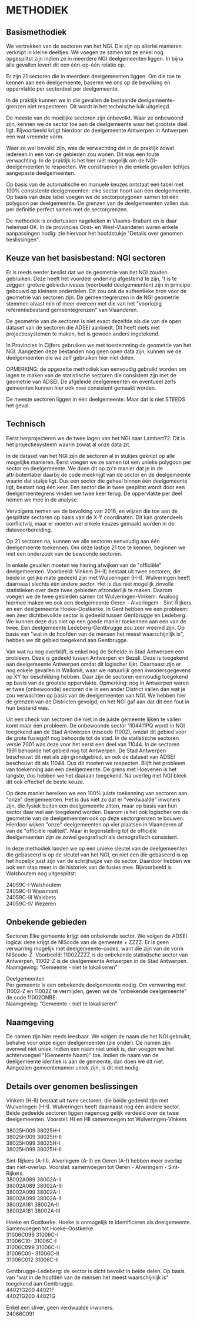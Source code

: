 # METHODIEK
 
## Basismethodiek
We vertrekken van de sectoren van het NGI. Die zijn op allerlei manieren verknipt in kleine deeltjes. We voegen ze samen tot ze enkel nog opgesplitst zijn indien ze in meerdere NGI deelgemeenten liggen. In bijna alle gevallen levert dit een één-op-één relatie op.
 
Er zijn 21 sectoren die in meerdere deelgemeenten liggen. Om die toe te kennen aan een deelgemeente, baseren we ons op de bevolking en oppervlakte per sectordeel per deelgemeente.
 
In de praktijk kunnen we in die gevallen de bestaande deelgemeente-grenzen niet respecteren. Dit wordt in het technische luik uitgelegd.
 
De meeste van de moeilijke sectoren zijn onbevolkt. Waar ze onbewoond zijn, kennen we de sector toe aan de deelgemeente waar het grootste deel ligt. Bijvoorbeeld krijgt hierdoor de deelgemeente Antwerpen in Antwerpen een wat vreemde vorm.
 
Waar ze wel bevolkt zijn, was de verwachting dat in de praktijk zowat iedereen in een van de gebieden zou wonen. Dit was een foute verwachting. In de praktijk is het hier niét mogelijk om de NGI-deelgemeenten te respecten. We construeren in die enkele gevallen lichtjes aangepaste deelgemeenten.
 
Op basis van de automatische en manuele keuzes ontstaat een tabel met 100% consistente deelgemeenten: elke sector hoort aan één deelgemeente. Op basis van deze tabel voegen we de sectorpolygonen samen tot één polygoon per deelgemeente. De grenzen van de deelgemeenten vallen dus per definitie perfect samen met de sectorgrenzen.
 
De methodiek is ondertussen nagekeken in Vlaams-Brabant en is daar helemaal OK. In de provincies Oost- en West-Vlaanderen waren enkele aanpassingen nodig: zie hiervoor het hoofdstukje "Details over genomen beslissingen".
 
 
## Keuze van het basisbestand: NGI sectoren
Er is reeds eerder beslist dat we de geometrie van het NGI zouden gebruiken. Deze heeft het voordeel onderling afgestemd te zijn, 't is te zeggen: grotere gebiedsniveaus (voorbeeld deelgemeenten) zijn in principe gebouwd op kleinere onderdelen. Dit zou ook de authentieke bron voor de geometrie van sectoren zijn. De gemeentegrenzen in de NGI geometrie stemmen alvast min of meer overeen met die van het "voorlopig referentiebestand gemeentegrenzen" van Vlaanderen.
 
De geometrie van de sectoren is niet exact dezelfde als die van de open dataset van de sectoren die ADSEI aanbiedt. 
Dit heeft niets met projectiesystemen te maken, het is gewoon anders ingetekend. 

In Provincies in Cijfers gebruiken we met toestemming de geometrie van het NGI. Aangezien deze bestanden nog geen open data zijn, kunnen we de deelgemeenten die we zelf gebruiken hier niet delen.
 
OPMERKING: de opgezette methodiek kan eenvoudig gebruikt worden om lagen te maken van de statistische sectoren die consistent zijn met de geometrie van ADSEI. De afgeleide deelgemeenten en eventueel zelfs gemeenten kunnen hier ook mee consistent gemaakt worden.
 
De meeste sectoren liggen in één deelgemeente. Maar dat is niet STEEDS het geval.
 
 
 
 
 
## Technisch
 
Eerst herprojecteren we de twee lagen van het NGI naar Lambert72. Dit is het projectiesysteem waarin zowat al onze data zit.
 
In de dataset van het NGI zijn de sectoren al in stukjes geknipt op alle mogelijke manieren. Eerst voegen we ze samen tot een unieke polygoon per sector en deelgemeente. We doen dit op zo'n manier dat je in de attributentabel daarbij de code meekrijgt van de sector en de deelgemeente waarin dat stukje ligt. Dus een sector die geheel binnen één deelgemeente ligt, bestaat nog één keer. Een sector die in twee gesplitst wordt door een deelgemeentegrens vinden we twee keer terug. De oppervlakte per deel nemen we mee in de analyse.
 
Vervolgens nemen we de bevolking van 2016, en wijzen die toe aan de gesplitste sectoren op basis van de X-Y coordinaten. 
Dit kan grotendeels conflictvrij, maar er moeten wel enkele keuzes gemaakt worden in de datavoorbereiding.
 
Op 21 sectoren na, kunnen we alle sectoren eenvoudig aan één deelgemeente toekennen. Om deze lastige 21 toe te kennen, beginnen we met een onderzoek van de bewoonde sectoren. 
 
In enkele gevallen moeten we hiering afwijken van de "officiële" deelgemeenten. Voorbeeld: Vinkem (H-II) bestaat uit twee sectoren, die beide in gelijke mate gedeeld zijn met Wulveringen (H-I). Wulveringen heeft daarnaast slechts één andere sector. Het is dus niet mogelijk zinvolle statistieken over deze twee gebieden afzonderlijk te maken. Daarom voegen we de twee gebieden samen tot Wulveringen-Vinkem.
Analoog hiermee maken we ook een deelgemeente Oeren - Alveringem - Sint-Rijkers en een deelgemeente Hoeke-Oostkerke. 
In Gent hebben we een probleem: een zeer dichtbevolkte sector is gedeeld tussen Gentbrugge en Ledeberg. We kunnen deze dus niet op een goede manier toekennen aan een van de twee. Een deelgemeente Ledeberg-Gentbrugge zou zeer vreemd zijn. Op basis van "wat in de hoofden van de mensen het meest waarschijnlijk is", hebben we dit gebied toegekend aan Gentbrugge.
 
Van wat nu nog overblijft, is enkel nog de Schelde in Stad Antwerpen een probleem. Deze is gedeeld tussen Antwerpen en Bezali. Deze is toegekend aan deelgemeente Antwerpen omdat dit logischer lijkt.
Daarnaast zijn er nog enkele gevallen in Wallonië, waar we natuurlijk geen inwonersgegevens op XY ter beschikking hebben. Daar zijn de sectoren eenvoudig toegekend op basis van de grootste oppervlakte.
Opmerking: nog in Antwerpen waren er twee (onbewoonde) sectoren die in een ander District vallen dan wat je zou verwachten op basis van de deelgemeenten van NGI. We hebben hier de grenzen van de Districten gevolgd, en het NGI gaf aan dat dit een fout in hun bestand was.
 
Uit een check van sectoren die niet in de juiste gemeente lijken te vallen komt maar één probleem. De onbewoonde sector 1104411PQ wordt in NGI toegekend aan de Stad Antwerpen (niscode 11002), omdat dit gebied voor de grote fusiegolf nog behoorde tot de stad. In de statistische sectoren versie 2001 was deze voor het eerst een deel van 11044. In de sectoren 1991 behoorde het gebied nog tot Antwerpen. De Stad Antwerpen beschouwt dit niet als zijn grondgebied, en ook de dataset van ADSEI beschouwt dit als 11044. Dus dit moeten we respecten. Blijft het probleem van toekenning aan een deelgemeente. De grens met Hoevenen is het langste, dus hebben we het daaraan toegekend. Na overleg met NGI bleek dit ook effectief de beste keuze.
 
Op deze manier bereiken we een 100% juiste toekenning van sectoren aan "onze" deelgemeenten. Het is dus niet zo dat er "verdwaalde" inwoners zijn, die fysiek buiten een deelgemeente zitten, maar op basis van hun sector daar wel aan toegekend worden. Daarom is het ook logischer om de geometrie van de deelgemeenten ook op deze sectorgrenzen te bouwen. Hierdoor wijken "onze" deelgemeenten op vier plaatsen in Vlaanderen af van de "officiële realiteit". Maar in tegenstelling tot de officiële deelgemeenten zijn ze zowel geografisch als demografisch consistent. 
 
In deze methodiek landen we op een unieke sleutel van de deelgemeenten die gebaseerd is op de sleutel van het NGI, en niet een die gebaseerd is op het hopelijk juist zijn van de schrijfwijze van de sector. Daardoor hebben we ook een stap meer in de historiek van de fusies mee. Bijvoorbeeld is Walshoutem nog uitgesplitst:
 
24059C-I        Walshoutem  
24059C-II        Waasmont  
24059C-III        Walsbets  
24059C-IV        Wezeren  
 
 
 
 
## Onbekende gebieden
 
Sectoren
Elke gemeente krijgt één onbekende sector. We volgen de ADSEI logica: deze krijgt de NIScode van de gemeente + ZZZZ. Er is geen verwarring mogelijk met deelgemeente-codes, want die zijn van de vorm NIScode-Z. Voorbeeld: 11002ZZZZ is de onbekende statistische sector van Antwerpen, 11002-Z is de deelgemeente Antwerpen in de Stad Antwerpen.
Naamgeving: "Gemeente - niet te lokaliseren"
 
Deelgemeenten  
Per gemeente is een onbekende deelgemeente nodig. Om verwarring met 11002-Z en 11002Z te vermijden, geven we de "onbekende deelgemeente" de code 11002ONBE.  
Naamgeving: "Gemeente - niet te lokaliseren"  
 
 
## Naamgeving
 
De namen zijn hier reeds leesbaar. We volgen de naam die het NGI gebruikt, behalve voor onze eigen deelgemeenten (zie onder).
De namen zijn evenwel niet uniek. Indien een naam niet uniek is, dan voegen we het achtervoegsel "(Gemeente Naam)" toe. Indien de naam van de deelgemeente identiek is aan de gemeente, dan doen we dit niet. Aangezien gemeentenamen uniek zijn, is dit niet nodig.
 
 
 
## Details over genomen beslissingen
 
Vinkem (H-II) bestaat uit twee sectoren, die beide gedeeld zijn met Wulveringen (H-I). Wulveringen heeft daarnaast nog één andere sector.
Beide gedeelde sectoren liggen nagenoeg gelijk verdeeld over de twee deelgemeenten. Voorstel: HI en HII samenvoegen tot Wulveringen-Vinkem.
 
38025H009        38025H-I  
38025H009        38025H-II  
38025H099        38025H-I  
38025H099        38025H-II  
 
 
Sint-Rijkers (A-III), Alveringem (A-II) en Oeren (A-I) hebben meer overlap dan niet-overlap. Voorstel: samenvoegen tot Oeren - Alveringem - Sint-Rijkers.  
38002A089        38002A-II  
38002A089        38002A-III  
38002A099        38002A-I  
38002A099        38002A-II  
38002A181        38002A-II  
38002A181        38002A-III  
 
Hoeke en Oostkerke. Hoeke is onmogelijk te identificeren als deelgemeente. Samenvoegen tot Hoeke-Oostkerke.  
31006C099        31006C-I  
31006C10-        31006C-I  
31006C099        31006C-II  
31006C00-        31006C-II  
31006C012        31006C-II  
 
Gentbrugge-Ledeberg: de sector is dicht bevolkt in beide delen. Op basis van "wat in de hoofden van de mensen het meest waarschijnlijk is" toegekend aan Gentbrugge.  
44021G200        44021F  
44021G200        44021G  
 
Enkel een sliver, geen verdwaalde inwoners.  
24066C091
 
 
 
 
 
 
 
 
